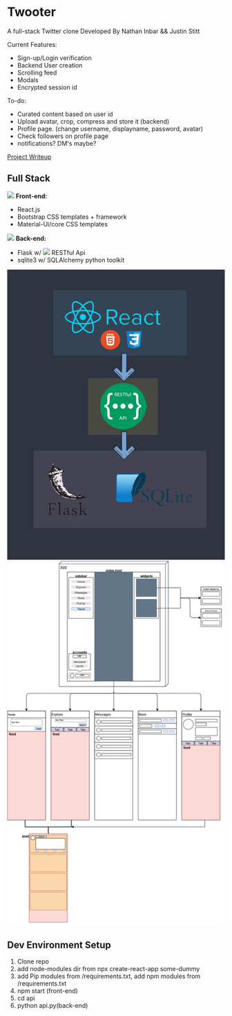 # Twooter
A full-stack Twitter clone
Developed By Nathan Inbar && Justin Stitt

Current Features:
* Sign-up/Login verification
* Backend User creation
* Scrolling feed
* Modals
* Encrypted session id

To-do:
* Curated content based on user id
* Upload avatar, crop, compress and store it (backend)
* Profile page. (change username, displayname, password, avatar)
* Check followers on profile page
* notifications? DM's maybe?

[Project Writeup](https://docs.google.com/document/d/1-x0CJ0XkVqaihelHrf26Tq9Y-lgkB2f94qzkBu0FE0o/edit?usp=sharing)

## Full Stack
![](https://via.placeholder.com/15/5e81ac/000000?text=+) **Front-end:**
* React.js
* Bootstrap CSS templates + framework
* Material-Ui/core CSS templates


![](https://via.placeholder.com/15/b48ead/000000?text=+) **Back-end:**
* Flask w/ ![](https://via.placeholder.com/10/ebcb8b/000000?text=+) RESTful Api
* sqlite3 w/ SQLAlchemy python toolkit

![](media/full-stack_outline.png) ![](/media/Twooter.png/)


## Dev Environment Setup 
1) Clone repo
2) add node-modules dir from npx create-react-app some-dummy
3) add Pip modules from /requirements.txt, add npm modules from /requirements.txt
4) npm start (front-end)
5) cd api
6) python api.py(back-end)

